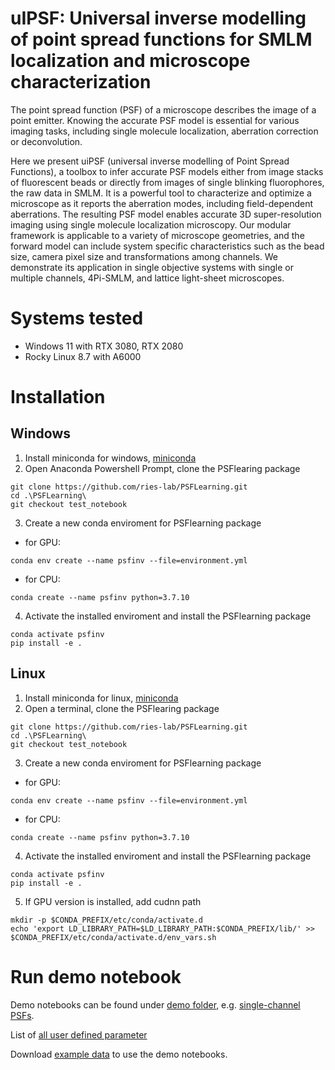 # uIPSF: Universal inverse modelling of point spread functions for SMLM localization and microscope characterization 
The point spread function (PSF) of a microscope describes the image of a point emitter. Knowing the accurate PSF model is essential for various imaging tasks, including single molecule localization, aberration correction or deconvolution. 

Here we present uiPSF (universal inverse modelling of Point Spread Functions), a toolbox to infer accurate PSF models either from image stacks of fluorescent beads or directly from images of single blinking fluorophores, the raw data in SMLM. It is a powerful tool to characterize and optimize a microscope as it reports the aberration modes, including field-dependent aberrations.  The resulting PSF model enables accurate 3D super-resolution imaging using single molecule localization microscopy.
Our modular framework is applicable to a variety of microscope geometries, and the forward model can include system specific characteristics such as the bead size, camera pixel size and transformations among channels. We demonstrate its application in single objective systems with single or multiple channels, 4Pi-SMLM, and lattice light-sheet microscopes.

# Systems tested
- Windows 11 with RTX 3080, RTX 2080
- Rocky Linux 8.7 with A6000

# Installation
## Windows
1. Install miniconda for windows, [miniconda](https://docs.conda.io/en/latest/miniconda.html)
2. Open Anaconda Powershell Prompt, clone the PSFlearing package     
```
git clone https://github.com/ries-lab/PSFLearning.git
cd .\PSFLearning\
git checkout test_notebook
```
3. Create a new conda enviroment for PSFlearning package  
- for GPU: 
```
conda env create --name psfinv --file=environment.yml
```   
- for CPU: 
```
conda create --name psfinv python=3.7.10
```
4. Activate the installed enviroment and install the PSFlearning package
```
conda activate psfinv
pip install -e .
```

## Linux
1. Install miniconda for linux, [miniconda](https://docs.conda.io/en/latest/miniconda.html)
2. Open a terminal, clone the PSFlearing package     
```
git clone https://github.com/ries-lab/PSFLearning.git
cd .\PSFLearning\
git checkout test_notebook
```

3. Create a new conda enviroment for PSFlearning package  
- for GPU: 
```
conda env create --name psfinv --file=environment.yml
```   
- for CPU: 
```
conda create --name psfinv python=3.7.10
```
4. Activate the installed enviroment and install the PSFlearning package
```
conda activate psfinv
pip install -e .
```
5. If GPU version is installed, add cudnn path
```
mkdir -p $CONDA_PREFIX/etc/conda/activate.d
echo 'export LD_LIBRARY_PATH=$LD_LIBRARY_PATH:$CONDA_PREFIX/lib/' >> $CONDA_PREFIX/etc/conda/activate.d/env_vars.sh
```

# Run demo notebook
Demo notebooks can be found under [demo folder](demo), e.g. [single-channel PSFs](demo/demo_beadPSF_1ch.ipynb).   
  
List of [all user defined parameter](config/parameter%20description.md)   
  
Download [example data](https://doi.org/10.5281/zenodo.8267521) to use the demo notebooks. 

